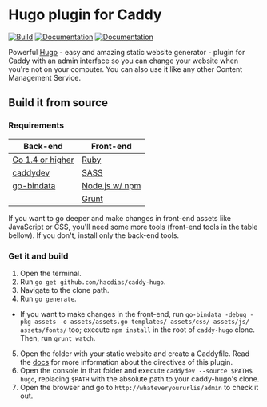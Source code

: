 # Hugo plugin for Caddy

[![Build](https://img.shields.io/travis/hacdias/caddy-hugo.svg?style=flat-square)](https://travis-ci.org/hacdias/caddy-hugo)
[![Documentation](https://img.shields.io/badge/caddy-doc-F06292.svg?style=flat-square)](https://caddyserver.com/docs/hugo)
[![Documentation](https://img.shields.io/badge/godoc-reference-blue.svg?style=flat-square)](http://godoc.org/github.com/hacdias/caddy-hugo)

Powerful [Hugo](http://gohugo.io/) - easy and amazing static website generator - plugin for Caddy with an admin interface so you can change your website when you're not on your computer. You can also use it like any other Content Management Service.

## Build it from source

### Requirements

| Back-end              | Front-end            |
| --------------------- | -------------------- |
| [Go 1.4 or higher][1] | [Ruby][2]            |
| [caddydev][3]         | [SASS][4]            |
| [go-bindata][5]       | [Node.js w/ npm][6]  |
|                       | [Grunt][7]           |

If you want to go deeper and make changes in front-end assets like JavaScript or CSS, you'll need some more tools (front-end tools in the table bellow). If you don't, install only the back-end tools.

### Get it and build

1. Open the terminal.
2. Run ```go get github.com/hacdias/caddy-hugo```.
3. Navigate to the clone path.
4. Run ```go generate```.
  + If you want to make changes in the front-end, run ```go-bindata -debug -pkg assets -o assets/assets.go templates/ assets/css/ assets/js/ assets/fonts/``` too; execute ```npm install``` in the root of ```caddy-hugo``` clone. Then, run ```grunt watch```.
5. Open the folder with your static website and create a Caddyfile. Read the [docs](http://caddyserver.com/docs/hugo) for more information about the directives of this plugin.
6. Open the console in that folder and execute ```caddydev --source $PATH$ hugo```, replacing ```$PATH``` with the absolute path to your caddy-hugo's clone.
7. Open the browser and go to ```http://whateveryoururlis/admin``` to check it out.

[1]: https://golang.org/dl/
[2]: https://www.ruby-lang.org/en/
[3]: https://github.com/caddyserver/caddydev
[4]: http://sass-lang.com/install
[5]: https://github.com/jteeuwen/go-bindata
[6]: https://nodejs.org
[7]: http://gruntjs.com/
